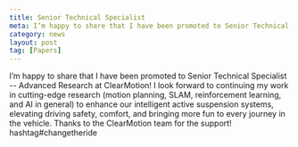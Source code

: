 ```yaml
---
title: Senior Technical Specialist
meta: I’m happy to share that I have been promoted to Senior Technical Specialist -- Advanced Research at ClearMotion
category: news
layout: post
tag: [Papers]
---
```


I’m happy to share that I have been promoted to Senior Technical Specialist -- Advanced Research at ClearMotion! I look forward to continuing my work in cutting-edge research (motion planning, SLAM, reinforcement learning, and AI in general) to enhance our intelligent active suspension systems, elevating driving safety, comfort, and bringing more fun to every journey in the vehicle. Thanks to the ClearMotion team for the support! hashtag#changetheride
